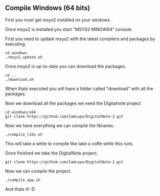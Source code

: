 ## Compile Windows (64 bits)

First you must get msys2 installed on your windows.

Once msys2 is installed you start "MSYS2 MINGW64" console.

First you need to update msys2 with the latest compilers and packages by executing.

	cd windows
	./msys2_update.sh

Once msys2 is up-to-date you can download the packages.

	cd ..
	./download.sh

When thats executed you will have a folder called "download" with all the packages.

Now we download all the packages we need the Digitalnote project

	cd windows/x64
	git clone https://github.com/IamLupo/DigitalNote-2.git

Now we have everything we can compile the libraries.

	./compile_libs.sh

This will take a while to compile like take a coffe while this runs.

Once finished we take the DigitalNote project.

	git clone https://github.com/IamLupo/DigitalNote-2.git

Now we can compile the project.

	./compile_app.sh

And thats it! :D
